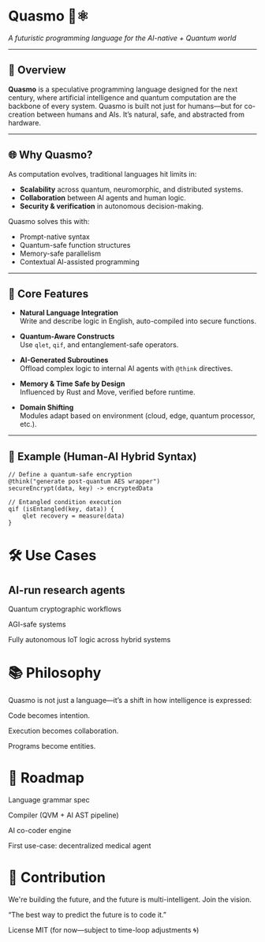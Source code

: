 # Quasmo 🧠⚛️  
*A futuristic programming language for the AI-native + Quantum world*

---

## 🚀 Overview

**Quasmo** is a speculative programming language designed for the next century, where artificial intelligence and quantum computation are the backbone of every system. Quasmo is built not just for humans—but for co-creation between humans and AIs. It’s natural, safe, and abstracted from hardware.

---

## 🌐 Why Quasmo?

As computation evolves, traditional languages hit limits in:
- **Scalability** across quantum, neuromorphic, and distributed systems.
- **Collaboration** between AI agents and human logic.
- **Security & verification** in autonomous decision-making.

Quasmo solves this with:
- Prompt-native syntax
- Quantum-safe function structures
- Memory-safe parallelism
- Contextual AI-assisted programming

---

## 🔬 Core Features

- **Natural Language Integration**  
  Write and describe logic in English, auto-compiled into secure functions.
  
- **Quantum-Aware Constructs**  
  Use `qlet`, `qif`, and entanglement-safe operators.

- **AI-Generated Subroutines**  
  Offload complex logic to internal AI agents with `@think` directives.

- **Memory & Time Safe by Design**  
  Influenced by Rust and Move, verified before runtime.

- **Domain Shifting**  
  Modules adapt based on environment (cloud, edge, quantum processor, etc.).

---

## 🧪 Example (Human-AI Hybrid Syntax)

```quasmo
// Define a quantum-safe encryption
@think("generate post-quantum AES wrapper")
secureEncrypt(data, key) -> encryptedData

// Entangled condition execution
qif (isEntangled(key, data)) {
    qlet recovery = measure(data)
}
```

# 🛠️ Use Cases
## AI-run research agents

Quantum cryptographic workflows

AGI-safe systems

Fully autonomous IoT logic across hybrid systems

# 📚 Philosophy
Quasmo is not just a language—it’s a shift in how intelligence is expressed:

Code becomes intention.

Execution becomes collaboration.

Programs become entities.

# 🧠 Roadmap
 Language grammar spec

 Compiler (QVM + AI AST pipeline)

 AI co-coder engine

 First use-case: decentralized medical agent

# 🤝 Contribution
We're building the future, and the future is multi-intelligent.
Join the vision.

“The best way to predict the future is to code it.”

License
MIT (for now—subject to time-loop adjustments 🌀)
